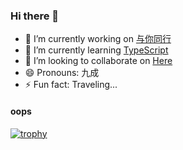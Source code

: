 ### Hi there 👋

- 🔭 I’m currently working on [与你同行](https://simpleroom.github.io)
- 🌱 I’m currently learning [TypeScript](https://www.typescriptlang.org/zh/docs/)
- 👯 I’m looking to collaborate on [Here](https://github.com/SimpleRoom)
- 😄 Pronouns: 九成
- ⚡ Fun fact: Traveling...

#### oops
[![trophy](https://github-profile-trophy.vercel.app/?username=jiucheng-front&theme=dracula&column=7)](https://github.com/ryo-ma/github-profile-trophy)
